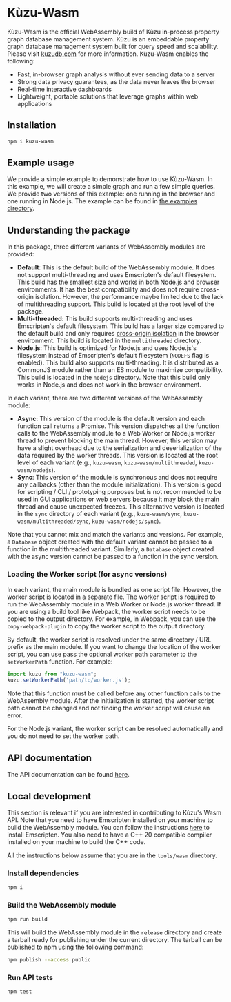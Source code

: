 # Kùzu-Wasm
Kùzu-Wasm is the official WebAssembly build of Kùzu in-process property graph database management system. 
Kùzu is an embeddable property graph database management system built for query speed and scalability. 
Please visit [kuzudb.com](https://kuzudb.com) for more information. Kùzu-Wasm enables the following:

- Fast, in-browser graph analysis without ever sending data to a server
- Strong data privacy guarantees, as the data never leaves the browser
- Real-time interactive dashboards
- Lightweight, portable solutions that leverage graphs within web applications

## Installation

```bash
npm i kuzu-wasm
```

## Example usage

We provide a simple example to demonstrate how to use Kùzu-Wasm. In this example, we will create a simple graph and run a few simple queries.
We provide two versions of this example: one running in the browser and one running in Node.js. The example can be found in [the examples directory](https://github.com/kuzudb/kuzu/tree/master/tools/wasm/examples).

## Understanding the package

In this package, three different variants of WebAssembly modules are provided:
- **Default**: This is the default build of the WebAssembly module. It does not support multi-threading and uses Emscripten's default filesystem. This build has the smallest size and works in both Node.js and browser environments. It has the best compatibility and does not require cross-origin isolation. However, the performance maybe limited due to the lack of multithreading support. This build is located at the root level of the package.
- **Multi-threaded**: This build supports multi-threading and uses Emscripten's default filesystem. This build has a larger size compared to the default build and only requires [cross-origin isolation](https://web.dev/articles/cross-origin-isolation-guide) in the browser environment. This build is located in the `multithreaded` directory.
- **Node.js**: This build is optimized for Node.js and uses Node.js's filesystem instead of Emscripten's default filesystem (`NODEFS` flag is enabled). This build also supports multi-threading. It is distributed as a CommonJS module rather than an ES module to maximize compatibility. This build is located in the `nodejs` directory. Note that this build only works in Node.js and does not work in the browser environment.

In each variant, there are two different versions of the WebAssembly module:
- **Async**: This version of the module is the default version and each function call returns a Promise. This version dispatches all the function calls to the WebAssembly module to a Web Worker or Node.js worker thread to prevent blocking the main thread. However, this version may have a slight overhead due to the serialization and deserialization of the data required by the worker threads. This version is located at the root level of each variant (e.g., `kuzu-wasm`, `kuzu-wasm/multithreaded`, `kuzu-wasm/nodejs`).
- **Sync**: This version of the module is synchronous and does not require any callbacks (other than the module initialization). This version is good for scripting / CLI / prototyping purposes but is not recommended to be used in GUI applications or web servers because it may block the main thread and cause unexpected freezes. This alternative version is located in the `sync` directory of each variant (e.g., `kuzu-wasm/sync`, `kuzu-wasm/multithreaded/sync`, `kuzu-wasm/nodejs/sync`).

Note that you cannot mix and match the variants and versions. For example, a `Database` object created with the default variant cannot be passed to a function in the multithreaded variant. Similarly, a `Database` object created with the async version cannot be passed to a function in the sync version.

### Loading the Worker script (for async versions)
In each variant, the main module is bundled as one script file. However, the worker script is located in a separate file. The worker script is required to run the WebAssembly module in a Web Worker or Node.js worker thread. If you are using a build tool like Webpack, the worker script needs to be copied to the output directory. For example, in Webpack, you can use the `copy-webpack-plugin` to copy the worker script to the output directory. 

By default, the worker script is resolved under the same directory / URL prefix as the main module. If you want to change the location of the worker script, you can use pass the optional worker path parameter to the `setWorkerPath` function. For example:
```javascript
import kuzu from "kuzu-wasm";
kuzu.setWorkerPath('path/to/worker.js');
```

Note that this function must be called before any other function calls to the WebAssembly module. After the initialization is started, the worker script path cannot be changed and not finding the worker script will cause an error.

For the Node.js variant, the worker script can be resolved automatically and you do not need to set the worker path.

## API documentation
The API documentation can be found [here](https://kuzudb.com/api-docs/wasm/).

## Local development

This section is relevant if you are interested in contributing to Kùzu's Wasm API. Note that you need to have Emscripten installed on your machine to build the WebAssembly module. You can follow the instructions [here](https://emscripten.org/docs/getting_started/downloads.html) to install Emscripten. You also need to have a C++ 20 compatible compiler installed on your machine to build the C++ code.

All the instructions below assume that you are in the `tools/wasm` directory.

### Install dependencies

```bash
npm i
```

### Build the WebAssembly module

```bash
npm run build
```

This will build the WebAssembly module in the `release` directory and create a tarball ready for publishing under the current directory. The tarball can be published to npm using the following command:

```bash
npm publish --access public
```

### Run API tests

```bash
npm test
```

